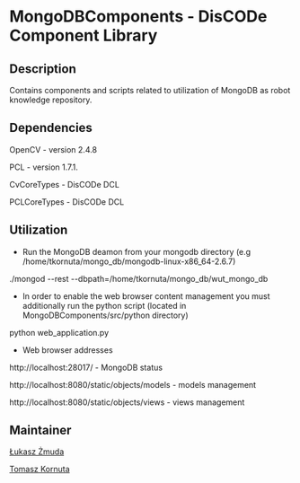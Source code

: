 MongoDBComponents - DisCODe Component Library
===============================

Description
-----------

Contains components and scripts related to utilization of MongoDB as robot knowledge repository.

Dependencies
------------

OpenCV - version 2.4.8

PCL - version 1.7.1. 

CvCoreTypes - DisCODe DCL

PCLCoreTypes - DisCODe DCL

Utilization
----------

   * Run the MongoDB deamon from your mongodb directory (e.g /home/tkornuta/mongo_db/mongodb-linux-x86_64-2.6.7)

./mongod --rest --dbpath=/home/tkornuta/mongo_db/wut_mongo_db

   * In order to enable the web browser content management you must additionally run the python script (located in MongoDBComponents/src/python directory)

python web_application.py
    
   * Web browser addresses
   
http://localhost:28017/ - MongoDB status

http://localhost:8080/static/objects/models - models management

http://localhost:8080/static/objects/views - views management

Maintainer
----------

[Łukasz Żmuda](lukzmuda1@gmail.com)

[Tomasz Kornuta](tkornuta@gmail.com)
